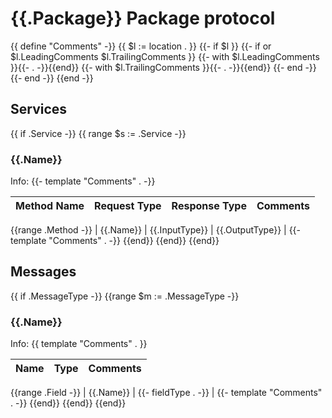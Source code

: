 # {{.Package}} Package protocol

{{ define "Comments" -}}
	{{ $l := location . }}
	{{- if $l }}
		{{- if or $l.LeadingComments $l.TrailingComments }}
			{{- with $l.LeadingComments }}{{- . -}}{{end}}
			{{- with $l.TrailingComments }}{{- . -}}{{end}}
		{{- end -}}
	{{- end -}}
{{end -}}

## Services
{{ if .Service -}}
{{ range $s := .Service -}}
### {{.Name}}

Info: {{- template "Comments" . -}}

| Method Name | Request Type | Response Type | Comments |
| ----------- | ------------ | ------------- | ------- |
{{range .Method -}}
| {{.Name}} | {{.InputType}} | {{.OutputType}} | {{- template "Comments" . -}}
{{end}}
{{end}}
{{end}}

## Messages

{{ if .MessageType -}}
{{range $m := .MessageType -}}
### {{.Name}}
Info: {{ template "Comments" . }}

| Name | Type | Comments|
| ----------- | ------------ | ---------- |
{{range .Field -}}
| {{.Name}} | {{- fieldType . -}} | {{- template "Comments" . -}}
{{end}}
{{end}}
{{end}}
